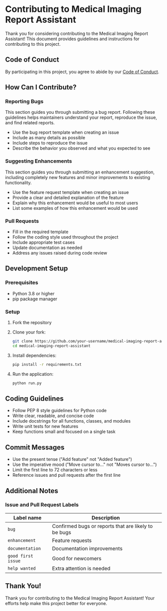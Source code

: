 # Contributing to Medical Imaging Report Assistant

Thank you for considering contributing to the Medical Imaging Report Assistant! This document provides guidelines and instructions for contributing to this project.

## Code of Conduct

By participating in this project, you agree to abide by our [Code of Conduct](CODE_OF_CONDUCT.md).

## How Can I Contribute?

### Reporting Bugs

This section guides you through submitting a bug report. Following these guidelines helps maintainers understand your report, reproduce the issue, and find related reports.

- Use the bug report template when creating an issue
- Include as many details as possible
- Include steps to reproduce the issue
- Describe the behavior you observed and what you expected to see

### Suggesting Enhancements

This section guides you through submitting an enhancement suggestion, including completely new features and minor improvements to existing functionality.

- Use the feature request template when creating an issue
- Provide a clear and detailed explanation of the feature
- Explain why this enhancement would be useful to most users
- List some examples of how this enhancement would be used

### Pull Requests

- Fill in the required template
- Follow the coding style used throughout the project
- Include appropriate test cases
- Update documentation as needed
- Address any issues raised during code review

## Development Setup

### Prerequisites

- Python 3.8 or higher
- pip package manager

### Setup

1. Fork the repository
2. Clone your fork:
   ```bash
   git clone https://github.com/your-username/medical-imaging-report-assistant.git
   cd medical-imaging-report-assistant
   ```

3. Install dependencies:
   ```bash
   pip install -r requirements.txt
   ```

4. Run the application:
   ```bash
   python run.py
   ```

## Coding Guidelines

- Follow PEP 8 style guidelines for Python code
- Write clear, readable, and concise code
- Include docstrings for all functions, classes, and modules
- Write unit tests for new features
- Keep functions small and focused on a single task

## Commit Messages

- Use the present tense ("Add feature" not "Added feature")
- Use the imperative mood ("Move cursor to..." not "Moves cursor to...")
- Limit the first line to 72 characters or less
- Reference issues and pull requests after the first line

## Additional Notes

### Issue and Pull Request Labels

| Label name | Description |
| --- | --- |
| `bug` | Confirmed bugs or reports that are likely to be bugs |
| `enhancement` | Feature requests |
| `documentation` | Documentation improvements |
| `good first issue` | Good for newcomers |
| `help wanted` | Extra attention is needed |

## Thank You!

Thank you for contributing to the Medical Imaging Report Assistant! Your efforts help make this project better for everyone. 